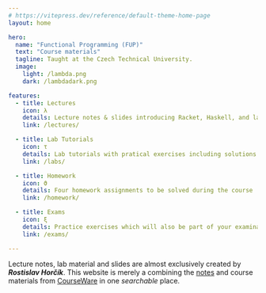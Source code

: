 ```yaml
---
# https://vitepress.dev/reference/default-theme-home-page
layout: home

hero:
  name: "Functional Programming (FUP)"
  text: "Course materials"
  tagline: Taught at the Czech Technical University.
  image: 
    light: /lambda.png
    dark: /lambdadark.png

features:
  - title: Lectures
    icon: λ
    details: Lecture notes & slides introducing Racket, Haskell, and lambda calculus.
    link: /lectures/

  - title: Lab Tutorials
    icon: τ
    details: Lab tutorials with pratical exercises including solutions.
    link: /labs/

  - title: Homework
    icon: ϑ
    details: Four homework assignments to be solved during the course
    link: /homework/

  - title: Exams
    icon: ξ
    details: Practice exercises which will also be part of your examination.
    link: /exams/

---
```


Lecture notes, lab material and slides are almost exclusively created by _**Rostislav Horčík**_.
This website is merely a combining the [notes](https://xhorcik.gitlab.io/fup-lecture-notes/)
and course materials from [CourseWare](https://cw.fel.cvut.cz/b222/courses/fup/start) in one
*searchable* place.
